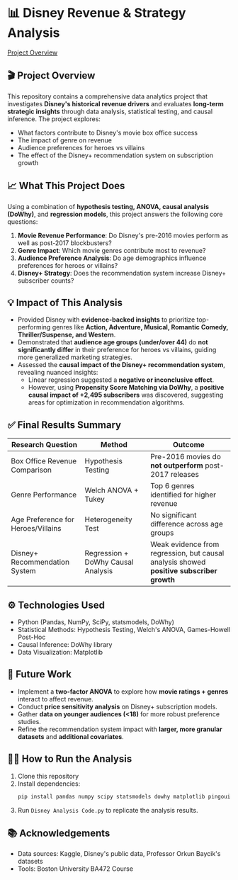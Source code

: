 # 📊 Disney Revenue & Strategy Analysis
 <a href="https://github.com/YilanRuan/AnalysisOfDisneysAndHistoricalPerforamnce/blob/main/README.md#-project-overview">Project Overview</a> 
## 🎬 Project Overview

This repository contains a comprehensive data analytics project that investigates **Disney's historical revenue drivers** and evaluates **long-term strategic insights** through data analysis, statistical testing, and causal inference. The project explores:

- What factors contribute to Disney's movie box office success
- The impact of genre on revenue
- Audience preferences for heroes vs villains
- The effect of the Disney+ recommendation system on subscription growth

## 📈 What This Project Does

Using a combination of **hypothesis testing, ANOVA, causal analysis (DoWhy)**, and **regression models**, this project answers the following core questions:

1. **Movie Revenue Performance**: Do Disney's pre-2016 movies perform as well as post-2017 blockbusters?
2. **Genre Impact**: Which movie genres contribute most to revenue?
3. **Audience Preference Analysis**: Do age demographics influence preferences for heroes or villains?
4. **Disney+ Strategy**: Does the recommendation system increase Disney+ subscriber counts?

## 💡 Impact of This Analysis

- Provided Disney with **evidence-backed insights** to prioritize top-performing genres like **Action, Adventure, Musical, Romantic Comedy, Thriller/Suspense, and Western**.
- Demonstrated that **audience age groups (under/over 44)** do **not significantly differ** in their preference for heroes vs villains, guiding more generalized marketing strategies.
- Assessed the **causal impact of the Disney+ recommendation system**, revealing nuanced insights:
  - Linear regression suggested a **negative or inconclusive effect**.
  - However, using **Propensity Score Matching via DoWhy**, a **positive causal impact of +2,495 subscribers** was discovered, suggesting areas for optimization in recommendation algorithms.

## ✅ Final Results Summary

| Research Question                  | Method                             | Outcome                                                                                  |
| ---------------------------------- | ---------------------------------- | ---------------------------------------------------------------------------------------- |
| Box Office Revenue Comparison      | Hypothesis Testing                 | Pre-2016 movies do **not outperform** post-2017 releases                                 |
| Genre Performance                  | Welch ANOVA + Tukey                | Top 6 genres identified for higher revenue                                               |
| Age Preference for Heroes/Villains | Heterogeneity Test                 | No significant difference across age groups                                              |
| Disney+ Recommendation System      | Regression + DoWhy Causal Analysis | Weak evidence from regression, but causal analysis showed **positive subscriber growth** |

## ⚙️ Technologies Used

- Python (Pandas, NumPy, SciPy, statsmodels, DoWhy)
- Statistical Methods: Hypothesis Testing, Welch's ANOVA, Games-Howell Post-Hoc
- Causal Inference: DoWhy library
- Data Visualization: Matplotlib

## 🔮 Future Work

- Implement a **two-factor ANOVA** to explore how **movie ratings + genres** interact to affect revenue.
- Conduct **price sensitivity analysis** on Disney+ subscription models.
- Gather **data on younger audiences (<18)** for more robust preference studies.
- Refine the recommendation system impact with **larger, more granular datasets** and **additional covariates**.

## 👩‍💻 How to Run the Analysis

1. Clone this repository
2. Install dependencies:
   ```bash
   pip install pandas numpy scipy statsmodels dowhy matplotlib pingouin
   ```
3. Run `Disney Analysis Code.py` to replicate the analysis results.

## 📚 Acknowledgements

- Data sources: Kaggle, Disney's public data, Professor Orkun Baycik's datasets
- Tools: Boston University BA472 Course

